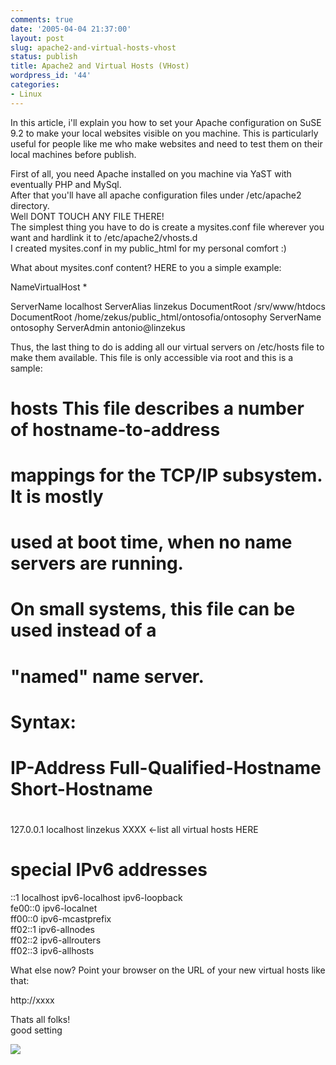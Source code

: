 ```yaml
---
comments: true
date: '2005-04-04 21:37:00'
layout: post
slug: apache2-and-virtual-hosts-vhost
status: publish
title: Apache2 and Virtual Hosts (VHost)
wordpress_id: '44'
categories:
- Linux
---
```


In this article, i'll explain you how to set your Apache configuration on SuSE 9.2 to make your local websites visible on you machine. This is particularly useful for people like me who make websites and need to test them on their local machines before publish.  
  
First of all, you need Apache installed on you machine via YaST with eventually PHP and MySql.  
After that you'll have all apache configuration files under /etc/apache2 directory.  
Well DONT TOUCH ANY FILE THERE!  
The simplest thing you have to do is create a mysites.conf file wherever you want and hardlink it to /etc/apache2/vhosts.d  
I created mysites.conf in my public_html for my personal comfort :)  
  
What about mysites.conf content? HERE to you a simple example:  


>   
  
NameVirtualHost *  
  
<virtualhost>  
ServerName localhost  
ServerAlias linzekus  
DocumentRoot /srv/www/htdocs  
</virtualhost>  
  
<virtualhost>  
DocumentRoot /home/zekus/public_html/ontosofia/ontosophy  
ServerName ontosophy  
ServerAdmin antonio@linzekus  
</virtualhost>  
  


  
Thus, the last thing to do is adding all our virtual servers on /etc/hosts file to make them available. This file is only accessible via root and this is a sample:  


>   
#  
# hosts         This file describes a number of hostname-to-address  
#               mappings for the TCP/IP subsystem.  It is mostly  
#               used at boot time, when no name servers are running.  
#               On small systems, this file can be used instead of a  
#               "named" name server.  
# Syntax:  
#  
# IP-Address  Full-Qualified-Hostname  Short-Hostname  
#  
  
127.0.0.1       localhost linzekus XXXX <-list all virtual hosts HERE  
# special IPv6 addresses  
::1  localhost ipv6-localhost ipv6-loopback  
fe00::0         ipv6-localnet  
ff00::0         ipv6-mcastprefix  
ff02::1         ipv6-allnodes  
ff02::2         ipv6-allrouters  
ff02::3         ipv6-allhosts  


  
What else now? Point your browser on the URL of your new virtual hosts like that:  
  


http://xxxx  


  
Thats all folks!  
good setting

[![](http://www.feedburner.com/fb/images/pub/flchklt.gif)](http://feeds.feedburner.com/zekussuse)
